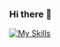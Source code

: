 ### Hi there 👋

[![My Skills](https://skillicons.dev/icons?i=js,py,java,kotlin,fastapi,django,postgres,html,css,react,github,docker)](https://skillicons.dev)

<!--
**Stimul88/Stimul88** is a ✨ _special_ ✨ repository because its `README.md` (this file) appears on your GitHub profile.

Here are some ideas to get you started:

- 🔭 I’m currently working on ...
- 🌱 I’m currently learning ...
- 👯 I’m looking to collaborate on ...
- 🤔 I’m looking for help with ...
- 💬 Ask me about ...
- 📫 How to reach me: ...
- 😄 Pronouns: ...
- ⚡ Fun fact: ...
-->

